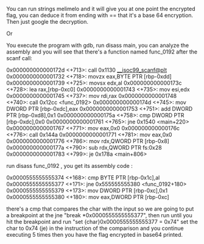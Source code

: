 You can run strings melimelo and it will give you at one point the encrypted flag, you can deduce it from ending with == 
that it's a base 64 encryption. Then just google the decryption.

Or 

You execute the program with gdb, run disass main, you can analyze the assembly and you will see that there's a function named func_0192 after the scanf call: 

   0x000000000000172d <+713>:   call   0x1130 <__isoc99_scanf@plt>
   0x0000000000001732 <+718>:   movzx  eax,BYTE PTR [rbp-0xdd]
   0x0000000000001739 <+725>:   movsx  edx,al
   0x000000000000173c <+728>:   lea    rax,[rbp-0xc0]
   0x0000000000001743 <+735>:   mov    esi,edx
   0x0000000000001745 <+737>:   mov    rdi,rax
   0x0000000000001748 <+740>:   call   0x12cc <func_0192>
   0x000000000000174d <+745>:   mov    DWORD PTR [rbp-0xdc],eax
   0x0000000000001753 <+751>:   add    DWORD PTR [rbp-0xd8],0x1
   0x000000000000175a <+758>:   cmp    DWORD PTR [rbp-0xdc],0x0
   0x0000000000001761 <+765>:   jne    0x1540 <main+220>
   0x0000000000001767 <+771>:   mov    eax,0x0
   0x000000000000176c <+776>:   call   0x144a <nomelimelo>
   0x0000000000001771 <+781>:   mov    eax,0x0
   0x0000000000001776 <+786>:   mov    rdx,QWORD PTR [rbp-0x8]
   0x000000000000177a <+790>:   sub    rdx,QWORD PTR fs:0x28
   0x0000000000001783 <+799>:   je     0x178a <main+806>
 
run disass func_0192 , you get its assembly code : 

   0x0000555555555374 <+168>:   cmp    BYTE PTR [rbp-0x1c],al
   0x0000555555555377 <+171>:   jne    0x555555555380 <func_0192+180>
   0x0000555555555379 <+173>:   mov    DWORD PTR [rbp-0xc],0x1
   0x0000555555555380 <+180>:   mov    eax,DWORD PTR [rbp-0xc]

there's a cmp that compares the char with the input so we are going to put a breakpoint at the jne "break *0x0000555555555377", then run until you hit the breakpoint and run "set {char}0x0000555555555377 = 0x74"
set the char to 0x74 (je) in the instruction of the comparison and you continue executing 5 times
then you have the flag encrypted in base64 printed.